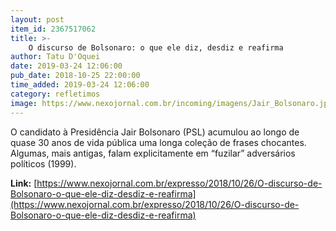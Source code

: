 ```yaml
---
layout: post
item_id: 2367517062
title: >-
    O discurso de Bolsonaro: o que ele diz, desdiz e reafirma
author: Tatu D'Oquei
date: 2019-03-24 12:06:00
pub_date: 2018-10-25 22:00:00
time_added: 2019-03-24 12:06:00
category: refletimos
image: https://www.nexojornal.com.br/incoming/imagens/Jair_Bolsonaro.jpg5/ALTERNATES/LANDSCAPE_720/Jair_Bolsonaro.jpg
---
```


O candidato à Presidência Jair Bolsonaro (PSL) acumulou ao longo de quase 30 anos de vida pública uma longa coleção de frases chocantes. Algumas, mais antigas, falam explicitamente em “fuzilar” adversários políticos (1999).

**Link:** [https://www.nexojornal.com.br/expresso/2018/10/26/O-discurso-de-Bolsonaro-o-que-ele-diz-desdiz-e-reafirma](https://www.nexojornal.com.br/expresso/2018/10/26/O-discurso-de-Bolsonaro-o-que-ele-diz-desdiz-e-reafirma)

